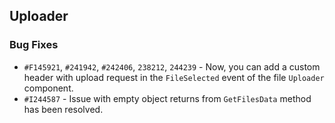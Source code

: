 ## Uploader

### Bug Fixes

- `#F145921`, `#241942`, `#242406`, `238212`, `244239` - Now, you can add a custom header with upload request in the `FileSelected` event of the file `Uploader` component.
- `#I244587` - Issue with empty object returns from `GetFilesData` method has been resolved.
